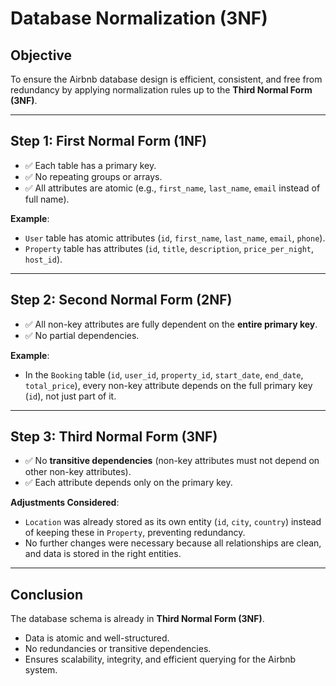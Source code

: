 # Database Normalization (3NF)

## Objective
To ensure the Airbnb database design is efficient, consistent, and free from redundancy by applying normalization rules up to the **Third Normal Form (3NF)**.

---

## Step 1: First Normal Form (1NF)
- ✅ Each table has a primary key.
- ✅ No repeating groups or arrays.
- ✅ All attributes are atomic (e.g., `first_name`, `last_name`, `email` instead of full name).
  
**Example**:  
- `User` table has atomic attributes (`id`, `first_name`, `last_name`, `email`, `phone`).  
- `Property` table has attributes (`id`, `title`, `description`, `price_per_night`, `host_id`).  

---

## Step 2: Second Normal Form (2NF)
- ✅ All non-key attributes are fully dependent on the **entire primary key**.
- ✅ No partial dependencies.

**Example**:  
- In the `Booking` table (`id`, `user_id`, `property_id`, `start_date`, `end_date`, `total_price`), every non-key attribute depends on the full primary key (`id`), not just part of it.

---

## Step 3: Third Normal Form (3NF)
- ✅ No **transitive dependencies** (non-key attributes must not depend on other non-key attributes).  
- ✅ Each attribute depends only on the primary key.

**Adjustments Considered**:
- `Location` was already stored as its own entity (`id`, `city`, `country`) instead of keeping these in `Property`, preventing redundancy.  
- No further changes were necessary because all relationships are clean, and data is stored in the right entities.

---

## Conclusion
The database schema is already in **Third Normal Form (3NF)**.  
- Data is atomic and well-structured.  
- No redundancies or transitive dependencies.  
- Ensures scalability, integrity, and efficient querying for the Airbnb system.

